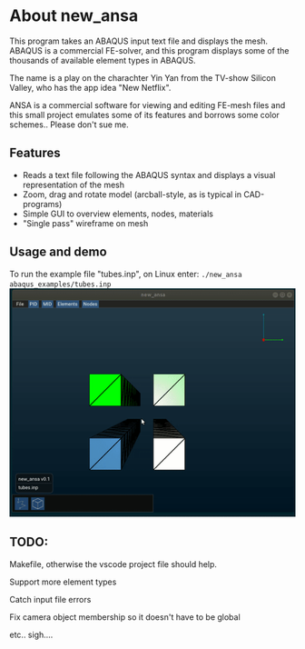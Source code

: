 # About new_ansa
This program takes an ABAQUS input text file and displays the mesh. ABAQUS is a commercial FE-solver, and this program displays some of the thousands of available element types  in ABAQUS.

The name is a play on the charachter Yin Yan from the TV-show Silicon Valley, who has the app idea "New Netflix".

ANSA is a commercial software for viewing and editing FE-mesh files and this small project emulates some of its features and borrows some color schemes.. Please don't sue me.

## Features
- Reads a text file following the ABAQUS syntax and displays a visual representation of the mesh
- Zoom, drag and rotate model (arcball-style, as is typical in CAD-programs)
- Simple GUI to overview elements, nodes, materials
- "Single pass" wireframe on mesh

## Usage and demo
To run the example file "tubes.inp", on Linux enter:
``./new_ansa abaqus_examples/tubes.inp``
![](demo.gif)

## TODO:
Makefile, otherwise the vscode project file should help. 

Support more element types

Catch input file errors

Fix camera object membership so it doesn't have to be global

etc.. sigh....


